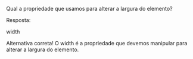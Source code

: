 Qual a propriedade que usamos para alterar a largura do elemento?

Resposta:

width

Alternativa correta! O width é a propriedade que devemos manipular para alterar a largura do elemento.